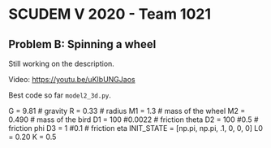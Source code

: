 # SCUDEM V 2020 - Team 1021
## Problem B: Spinning a wheel

Still working on the description.

Video: https://youtu.be/uKIbUNGJaos

Best code so far ``model2_3d.py``.

G = 9.81 # gravity
R = 0.33 # radius 
M1 = 1.3 # mass of the wheel
M2 = 0.490 # mass of the bird
D1 = 100 #0.0022 # friction theta 
D2 = 100 #0.5 # friction phi
D3 = 1 #0.1 # friction eta
INIT_STATE = [np.pi, np.pi, .1, 0, 0, 0]
L0 = 0.20
K = 0.5
